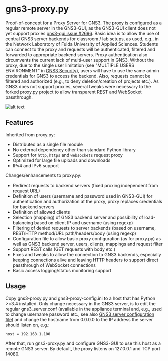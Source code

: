 gns3-proxy.py
=============

Proof-of-concept for a Proxy Server for GNS3. The proxy is configured as a 
regular remote server in the GNS3-GUI, as the GNS3-GUI client does not yet 
support proxies [gns3-gui issue #2696](https://github.com/GNS3/gns3-gui/issues/2696). Basic idea 
is to allow the use of central GNS3 server backends for classroom / lab setups,
as used, e.g., in the Network Laboratory of Fulda University of Applied 
Sciences. Students can connect to the proxy and requests will be authenticated,
filtered and forwarded to appropriate backend servers. Proxy authentication
also circumvents the current lack of multi-user support in GNS3. Without the
proxy, due to the single user limitation (see "MULTIPLE USERS ENVIRONMENT"
in [GNS3 Security](https://docs.gns3.com/1ON9JBXSeR7Nt2-Qum2o3ZX0GU86BZwlmNSUgvmqNWGY/index.html)),
users will have to use the same admin credentials for GNS3 to access the 
backend. Also, requests cannot be filtered and authorized (e.g., to deny
deletion/creation of projects etc.). As GNS3 does not support proxies, several
tweaks were necessary to the forked proxy.py project to allow transparent
REST and WebSocket passthrough.

![alt text](https://travis-ci.org/srieger1/gns3-proxy.svg?branch=develop "Build Status")

Features
--------

Inherited from proxy.py:
- Distributed as a single file module
- No external dependency other than standard Python library
- Support for `http`, `https` and `websockets` request proxy
- Optimized for large file uploads and downloads
- IPv4 and IPv6 support

Changes/enhancements to proxy.py:
- Redirect requests to backend servers (fixed proxing independent from request URL)
- Definition of users (username and password used in GNS3-GUI) for authentication and authorization at the proxy, proxy replaces credentials for backend servers
- Definition of allowed clients
- Selection (mapping) of GNS3 backend server and possibility of load-balancing based on client IP and username (using regexp)
- Filtering of denied requests to server backends (based on username, REST/HTTP method/URL path/headers/body (using regexp)
- Configuration file to allow basic proxy configuration (as for proxy.py) as well as GNS3 backend server, users, clients, mappings and request filter
- Support REST calls (GET requests with body etc.)
- Fixes and tweaks to allow the connection to GNS3 backends, especially keeping connections alive and leaving HTTP headers to support direct passthrough of WebSocket connections
- Basic access logging/status monitoring support

Usage
-----

Copy gns3-proxy.py and gns3-proxy-config.ini to a host that has Python >=3.4
installed. Only change necessary in the GNS3 server, is to edit the regular
gns3_server.conf (available in the appliance terminal and, e.g., used to
change username password etc., see also
[GNS3 server configuration file](https://docs.gns3.com/1f6uXq05vukccKdMCHhdki5MXFhV8vcwuGwiRvXMQvM0/index.html))
and change the hostname from 0.0.0.0 to the IP address the server should
listen on, e.g.:

`host = 192.168.1.100`

After that, run gns3-proxy.py and configure GNS3-GUI to use this host as a
remote GNS3 server. By default, the proxy listens on 127.0.0.1 and TCP port 14080.
